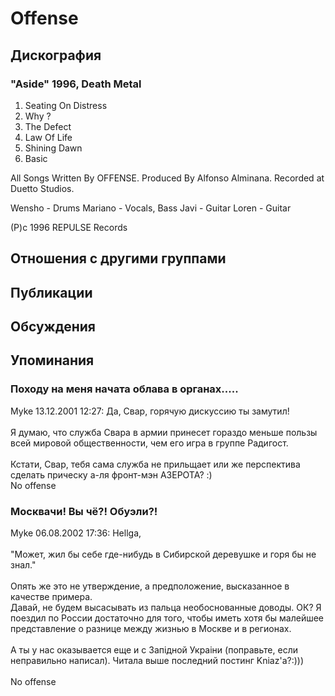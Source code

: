# Offense



## Дискография

### "Aside" 1996, Death Metal

1.  Seating On Distress
2.  Why ?
3.  The Defect
4.  Law Of Life
5.  Shining Dawn
6.  Basic

All Songs Written By OFFENSE.
Produced By Alfonso Alminana.
Recorded at Duetto Studios.

Wensho - Drums
Mariano - Vocals, Bass
Javi - Guitar
Loren - Guitar

(P)c 1996 REPULSE Records


## Отношения с другими группами


## Публикации


## Обсуждения


## Упоминания

### Походу на меня начата облава в органах.....

Myke 13.12.2001 12:27:
Да, Свар, горячую дискуссию ты замутил!<BR><BR>Я думаю, что служба Свара в армии принесет гораздо меньше пользы всей мировой общественности, чем его игра в группе Радигост.<BR><BR>Кстати, Свар, тебя сама служба не прильщает или же перспектива сделать прическу а-ля фронт-мэн АЗЕРОТА? :)<BR>No offense

### Москвачи! Вы чё?! Обуэли?!

Myke 06.08.2002 17:36:
Hellga,<BR><BR>"Может, жил бы себе где-нибудь в Сибирской деревушке и горя бы не знал."<BR><BR>Опять же это не утверждение, а предположение, высказанное в качестве примера. <BR>Давай, не будем высасывать из пальца необоснованные доводы. ОК? Я поездил по России достаточно для того, чтобы иметь хотя бы малейшее представление о разнице между жизнью в Москве и в регионах.<BR><BR>А ты у нас оказывается еще и с Запiдной Украiни (поправьте, если неправильно написал). Читала выше последний постинг Kniaz'a?:)))<BR><BR>No offense<BR><BR><BR><BR> <BR><BR><BR><BR><BR><BR>

